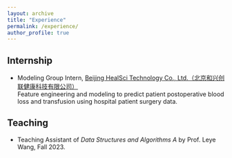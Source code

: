 ```yaml
---
layout: archive
title: "Experience"
permalink: /experience/
author_profile: true
---
```


## Internship

* Modeling Group Intern, <a href="[{{base.url}}/files/Hsueh_Chou_2023_2.pdf](https://www.healscitech.com/#/home)" target="_blank">Beijing HealSci Technology Co., Ltd.（北京和兴创联健康科技有限公司）</a><br/>
Feature engineering and modeling to predict patient postoperative blood loss and transfusion using hospital patient surgery data.

## Teaching

* Teaching Assistant of *Data Structures and Algorithms A* by Prof. Leye Wang, Fall 2023.
